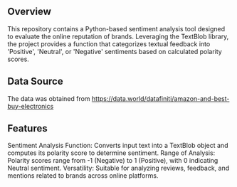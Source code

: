 ## Overview
This repository contains a Python-based sentiment analysis tool designed to evaluate the online reputation of brands. Leveraging the TextBlob library, the project provides a function that categorizes textual feedback into 'Positive', 'Neutral', or 'Negative' sentiments based on calculated polarity scores.

## Data Source
The data was obtained from https://data.world/datafiniti/amazon-and-best-buy-electronics

## Features
Sentiment Analysis Function: Converts input text into a TextBlob object and computes its polarity score to determine sentiment.
Range of Analysis: Polarity scores range from -1 (Negative) to 1 (Positive), with 0 indicating Neutral sentiment.
Versatility: Suitable for analyzing reviews, feedback, and mentions related to brands across online platforms.
